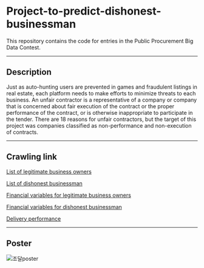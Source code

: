 # Project-to-predict-dishonest-businessman
This repository contains the code for entries in the Public Procurement Big Data Contest.

___
## Description
Just as auto-hunting users are prevented in games and fraudulent listings in real estate, each platform needs to make efforts to minimize threats to each business. An unfair contractor is a representative of a company or company that is concerned about fair execution of the contract or the proper performance of the contract, or is otherwise inappropriate to participate in the tender. There are 18 reasons for unfair contractors, but the target of this project was companies classified as non-performance and non-execution of contracts.

___
## Crawling link
[List of legitimate business owners](https://data.g2b.go.kr:1443/pt/main/index.do)

[List of dishonest businessman](https://www.g2b.go.kr)

[Financial variables for legitimate business owners](https://sminfo.mss.go.kr)

[Financial variables for dishonest businessman](https://www.data.go.kr)

[Delivery performance](http://data.g2b.go.kr)


___
## Poster
![조달poster](https://user-images.githubusercontent.com/97015589/221364095-c189c69e-b94a-4131-bcec-24aab3ff03fb.jpg)
